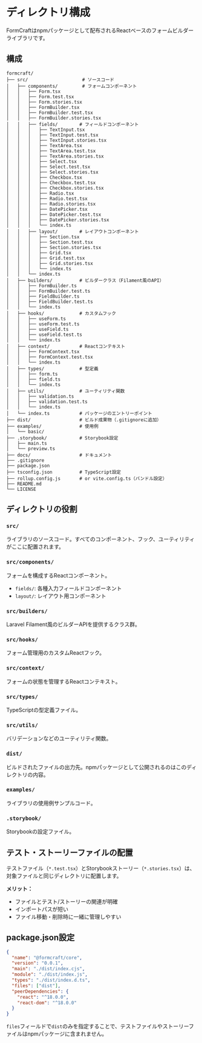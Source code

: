 # ディレクトリ構成

FormCraftはnpmパッケージとして配布されるReactベースのフォームビルダーライブラリです。

## 構成

```
formcraft/
├── src/                    # ソースコード
│   ├── components/         # フォームコンポーネント
│   │   ├── Form.tsx
│   │   ├── Form.test.tsx
│   │   ├── Form.stories.tsx
│   │   ├── FormBuilder.tsx
│   │   ├── FormBuilder.test.tsx
│   │   ├── FormBuilder.stories.tsx
│   │   ├── fields/        # フィールドコンポーネント
│   │   │   ├── TextInput.tsx
│   │   │   ├── TextInput.test.tsx
│   │   │   ├── TextInput.stories.tsx
│   │   │   ├── TextArea.tsx
│   │   │   ├── TextArea.test.tsx
│   │   │   ├── TextArea.stories.tsx
│   │   │   ├── Select.tsx
│   │   │   ├── Select.test.tsx
│   │   │   ├── Select.stories.tsx
│   │   │   ├── Checkbox.tsx
│   │   │   ├── Checkbox.test.tsx
│   │   │   ├── Checkbox.stories.tsx
│   │   │   ├── Radio.tsx
│   │   │   ├── Radio.test.tsx
│   │   │   ├── Radio.stories.tsx
│   │   │   ├── DatePicker.tsx
│   │   │   ├── DatePicker.test.tsx
│   │   │   ├── DatePicker.stories.tsx
│   │   │   └── index.ts
│   │   ├── layout/        # レイアウトコンポーネント
│   │   │   ├── Section.tsx
│   │   │   ├── Section.test.tsx
│   │   │   ├── Section.stories.tsx
│   │   │   ├── Grid.tsx
│   │   │   ├── Grid.test.tsx
│   │   │   ├── Grid.stories.tsx
│   │   │   └── index.ts
│   │   └── index.ts
│   ├── builders/          # ビルダークラス（Filament風のAPI）
│   │   ├── FormBuilder.ts
│   │   ├── FormBuilder.test.ts
│   │   ├── FieldBuilder.ts
│   │   ├── FieldBuilder.test.ts
│   │   └── index.ts
│   ├── hooks/             # カスタムフック
│   │   ├── useForm.ts
│   │   ├── useForm.test.ts
│   │   ├── useField.ts
│   │   ├── useField.test.ts
│   │   └── index.ts
│   ├── context/           # Reactコンテキスト
│   │   ├── FormContext.tsx
│   │   ├── FormContext.test.tsx
│   │   └── index.ts
│   ├── types/             # 型定義
│   │   ├── form.ts
│   │   ├── field.ts
│   │   └── index.ts
│   ├── utils/             # ユーティリティ関数
│   │   ├── validation.ts
│   │   ├── validation.test.ts
│   │   └── index.ts
│   └── index.ts           # パッケージのエントリーポイント
├── dist/                  # ビルド成果物（.gitignoreに追加）
├── examples/              # 使用例
│   └── basic/
├── .storybook/            # Storybook設定
│   ├── main.ts
│   └── preview.ts
├── docs/                  # ドキュメント
├── .gitignore
├── package.json
├── tsconfig.json          # TypeScript設定
├── rollup.config.js       # or vite.config.ts（バンドル設定）
├── README.md
└── LICENSE
```

## ディレクトリの役割

### `src/`
ライブラリのソースコード。すべてのコンポーネント、フック、ユーティリティがここに配置されます。

### `src/components/`
フォームを構成するReactコンポーネント。
- `fields/`: 各種入力フィールドコンポーネント
- `layout/`: レイアウト用コンポーネント

### `src/builders/`
Laravel Filament風のビルダーAPIを提供するクラス群。

### `src/hooks/`
フォーム管理用のカスタムReactフック。

### `src/context/`
フォームの状態を管理するReactコンテキスト。

### `src/types/`
TypeScriptの型定義ファイル。

### `src/utils/`
バリデーションなどのユーティリティ関数。

### `dist/`
ビルドされたファイルの出力先。npmパッケージとして公開されるのはこのディレクトリの内容。

### `examples/`
ライブラリの使用例サンプルコード。

### `.storybook/`
Storybookの設定ファイル。

## テスト・ストーリーファイルの配置

テストファイル（`*.test.tsx`）とStorybookストーリー（`*.stories.tsx`）は、対象ファイルと同じディレクトリに配置します。

**メリット：**
- ファイルとテスト/ストーリーの関連が明確
- インポートパスが短い
- ファイル移動・削除時に一緒に管理しやすい

## package.json設定

```json
{
  "name": "@formcraft/core",
  "version": "0.0.1",
  "main": "./dist/index.cjs",
  "module": "./dist/index.js",
  "types": "./dist/index.d.ts",
  "files": ["dist"],
  "peerDependencies": {
    "react": "^18.0.0",
    "react-dom": "^18.0.0"
  }
}
```

`files`フィールドで`dist`のみを指定することで、テストファイルやストーリーファイルはnpmパッケージに含まれません。
